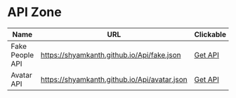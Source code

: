 # API Zone
Name | URL | Clickable
--- | --- | ---
Fake People API | https://shyamkanth.github.io/Api/fake.json | [Get API](https://shyamkanth.github.io/Api/fake.json)
Avatar API | https://shyamkanth.github.io/Api/avatar.json | [Get API](https://shyamkanth.github.io/Api/avatar.html)


